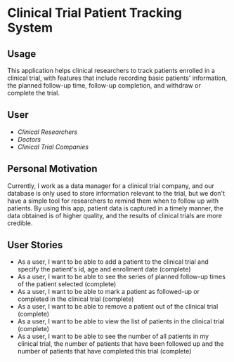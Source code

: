# Clinical Trial Patient Tracking System

## Usage
This application helps clinical researchers to track patients enrolled in a clinical trial, with features that include 
recording basic patients' information, the planned follow-up time, follow-up completion, 
and withdraw or complete the trial.
## User

- *Clinical Researchers*
- *Doctors*
- *Clinical Trial Companies*

## Personal Motivation
Currently, I work as a data manager for a clinical trial company, and our database is only used to store 
information relevant to the trial, but we don't have a simple tool for researchers to remind them when to 
follow up with patients. 
By using this app, patient data is captured in a timely manner, 
the data obtained is of higher quality, and the results of clinical trials are more credible.

## User Stories

- As a user, I want to be able to add a patient to the clinical trial and specify the patient's id, age and enrollment date (complete)
- As a user, I want to be able to see the series of planned follow-up times of the patient selected (complete)
- As a user, I want to be able to mark a patient as followed-up or completed in the clinical trial (complete)
- As a user, I want to be able to remove a patient out of the clinical trial (complete)
- As a user, I want to be able to view the list of patients in the clinical trial (complete)
- As a user, I want to be able to see the number of all patients in my clinical trial, the number of patients that have been followed up and the number of patients that have completed this trial (complete)
